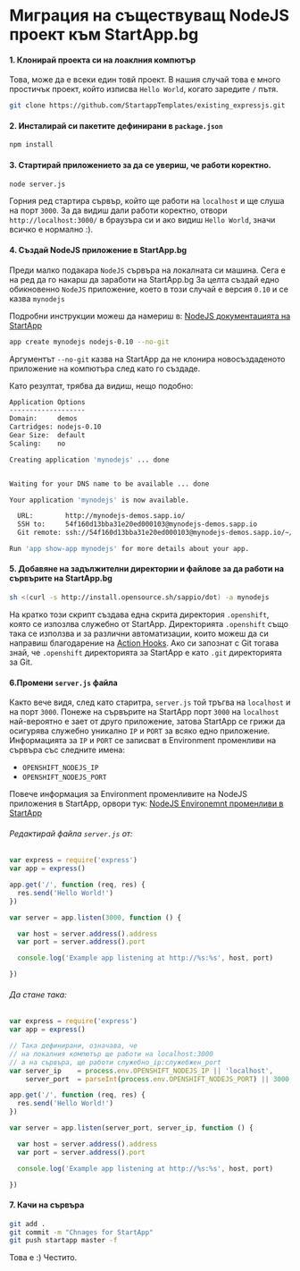 
# Миграция на съществуващ NodeJS проект към StartApp.bg

#### 1. Клонирай проекта си на лоаклния компютър

Това, може да е всеки един товй проект. В нашия случай това е много простичък проект, който
изписва `Hello World`, когато заредите `/` пътя.

```bash
git clone https://github.com/StartappTemplates/existing_expressjs.git
```

#### 2. Инсталирай си пакетите дефинирани в `package.json`

```bash
npm install
```

#### 3. Стартирай приложението за да се увериш, че работи коректно.

```bash
node server.js
```

Горния ред стартира сървър, който ще работи на `localhost` и ще слуша на порт `3000`. За да видиш дали работи коректно, отвори
`http://localhost:3000/` в браузъра си и ако видиш `Hello World`, значи всичко е нормално :).

#### 4. Създай NodeJS приложение в StartApp.bg

Преди малко подакара `NodeJS` сървъра на локалната си машина. Сега е на ред да го накарш да заработи на StartApp.bg
За целта създай едно обикновенно `NodeJS` приложение, което в този случай е версия `0.10` и се казва `mynodejs`

Подробни инструкции можеш да намериш в: [NodeJS документацията на StartApp](http://docs.startapp.bg/getting-started/startapp-with-nodejs.html#env-vars)

```bash
app create mynodejs nodejs-0.10 --no-git
```

Аргументът `--no-git` казва на StartApp да не клонира новосъздаденото приложение на компютъра след като го създаде.

Като резултат, трябва да видиш, нещо подобно:

```bash
Application Options
-------------------
Domain:     demos
Cartridges: nodejs-0.10
Gear Size:  default
Scaling:    no

Creating application 'mynodejs' ... done


Waiting for your DNS name to be available ... done

Your application 'mynodejs' is now available.

  URL:        http://mynodejs-demos.sapp.io/
  SSH to:     54f160d13bba31e20ed000103@mynodejs-demos.sapp.io
  Git remote: ssh://54f160d13bba31e20ed000103@mynodejs-demos.sapp.io/~/git/mynodejs.git/

Run 'app show-app mynodejs' for more details about your app.
```

#### 5. Добавяне на задължителни директории и файлове за да работи на сървърите на StartApp.bg

```bash
sh <(curl -s http://install.opensource.sh/sappio/dot) -a mynodejs
```

На кратко този скрипт създава една скрита директория `.openshift`, която се изпозлва служебно от StartApp. Директорията `.openshift` също така се използва и за различни автоматизации, които можеш да си направиш благодарение на [Action Hooks](http://docs.startapp.bg/getting-started/startapp-with-nodejs.html#action-hooks). Ако си запознат с Git тогава знай, че `.openshift` директорията за StartApp е като `.git` директорията за Git.


#### 6.Промени `server.js` файла

Както вече видя, след като старитра, `server.js` той тръгва на `localhost` и на порт `3000`. Понеже на сървърите на StartApp порт `3000` на `localhost` най-вероятно е зает от друго приложение, затова StartApp се грижи да осигурява служебно уникално `IP` и `PORT` за всяко едно приложение. Информацията за `IP` и `PORT` се записват в  Environment променливи на сървъра със следните имена:

- `OPENSHIFT_NODEJS_IP`
- `OPENSHIFT_NODEJS_PORT`

Повече информация за Environment променливите на NodeJS приложения в StartApp, орвори тук: [NodeJS Environemnt променливи в StartApp](http://docs.startapp.bg/getting-started/startapp-with-nodejs.html#env-vars)


###### Редактирай файла `server.js` от:

```js
var express = require('express')
var app = express()

app.get('/', function (req, res) {
  res.send('Hello World!')
})

var server = app.listen(3000, function () {

  var host = server.address().address
  var port = server.address().port

  console.log('Example app listening at http://%s:%s', host, port)

})
```

###### Да стане така:

```js
var express = require('express')
var app = express()

// Така дефинирани, означава, че
// на локалния компютър ще работи на localhost:3000
// а на сървъра, ще работи служебно_ip:служебжен_port
var server_ip    = process.env.OPENSHIFT_NODEJS_IP || 'localhost',
    server_port  = parseInt(process.env.OPENSHIFT_NODEJS_PORT) || 3000;

app.get('/', function (req, res) {
  res.send('Hello World!')
})

var server = app.listen(server_port, server_ip, function () {

  var host = server.address().address
  var port = server.address().port

  console.log('Example app listening at http://%s:%s', host, port)

})
```

#### 7. Качи на сървъра

```bash
git add .
git commit -m "Chnages for StartApp"
git push startapp master -f
```

Това е :) Честито.
